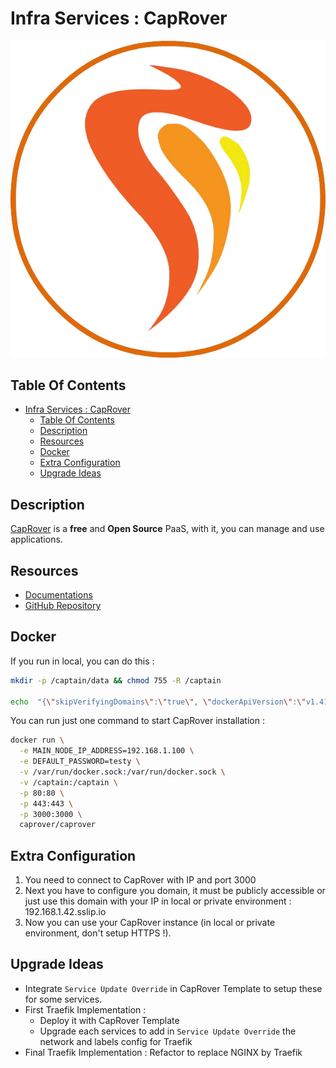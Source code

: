 # Infra Services : CapRover

![Icon](./img/caprover.png)

## Table Of Contents

- [Infra Services : CapRover](#infra-services--caprover)
  - [Table Of Contents](#table-of-contents)
  - [Description](#description)
  - [Resources](#resources)
  - [Docker](#docker)
  - [Extra Configuration](#extra-configuration)
  - [Upgrade Ideas](#upgrade-ideas)

## Description

[CapRover](https://caprover.com/) is a **free** and **Open Source** PaaS, with it, you can manage and use applications.

## Resources

- [Documentations](https://caprover.com/docs/get-started.html)
- [GitHub Repository](https://github.com/caprover/caprover)

## Docker

If you run in local, you can do this :

```bash
mkdir -p /captain/data && chmod 755 -R /captain

echo  "{\"skipVerifyingDomains\":\"true\", \"dockerApiVersion\":\"v1.41\"}" >  /captain/data/config-override.json
```

You can run just one command to start CapRover installation :

```bash
docker run \
  -e MAIN_NODE_IP_ADDRESS=192.168.1.100 \
  -e DEFAULT_PASSWORD=testy \
  -v /var/run/docker.sock:/var/run/docker.sock \
  -v /captain:/captain \
  -p 80:80 \
  -p 443:443 \
  -p 3000:3000 \
  caprover/caprover
```

## Extra Configuration

1) You need to connect to CapRover with IP and port 3000
2) Next you have to configure you domain, it must be publicly accessible or just use this domain with your IP in local or private environment : 192.168.1.42.sslip.io
3) Now you can use your CapRover instance (in local or private environment, don't setup HTTPS !).

## Upgrade Ideas

- Integrate `Service Update Override` in CapRover Template to setup these for some services.
- First Traefik Implementation :
  - Deploy it with CapRover Template
  - Upgrade each services to add in `Service Update Override` the network and labels config for Traefik
- Final Traefik Implementation : Refactor to replace NGINX by Traefik

